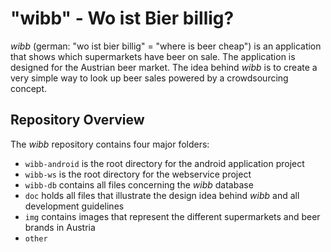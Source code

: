 # "wibb" - Wo ist Bier billig?

*wibb* (german: "wo ist bier billig" = "where is beer cheap") is an application that shows which supermarkets have beer on sale. The application is designed for the Austrian beer market. The idea behind *wibb* is to create a very simple way to look up beer sales powered by a crowdsourcing concept.

## Repository Overview
The *wibb* repository contains four major folders:

* `wibb-android` is the root directory for the android application project
* `wibb-ws` is the root directory for the webservice project
* `wibb-db` contains all files concerning the *wibb* database
* `doc` holds all files that illustrate the design idea behind *wibb* and all development guidelines
* `img` contains images that represent the different supermarkets and beer brands in Austria
* `other`